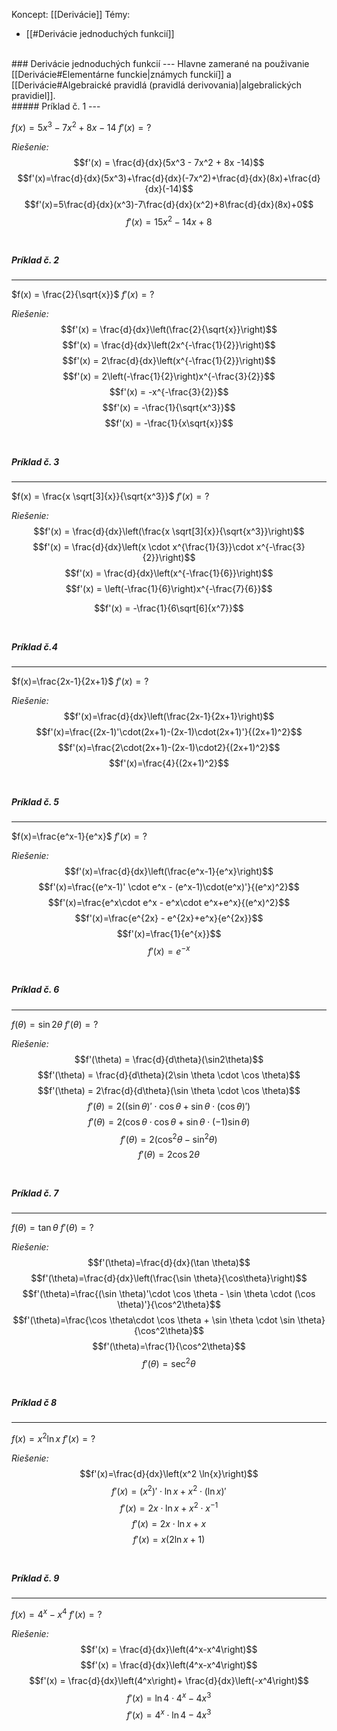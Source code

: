 Koncept: [[Derivácie]]
Témy:
- [[#Derivácie jednoduchých funkcií]]
</br>
### Derivácie jednoduchých funkcií
---
Hlavne zamerané na použivanie [[Derivácie#Elementárne funckie|známych funckií]] a [[Derivácie#Algebraické pravidlá (pravidlá derivovania)|algebralických pravidiel]].
</br>
##### Príklad č. 1
---

$f(x) = 5x^3 - 7x^2 + 8x -14$
$f'(x) = ?$

*Riešenie:*
$$f'(x) = \frac{d}{dx}(5x^3 - 7x^2 + 8x -14)$$
$$f'(x)=\frac{d}{dx}(5x^3)+\frac{d}{dx}(-7x^2)+\frac{d}{dx}(8x)+\frac{d}{dx}(-14)$$
$$f'(x)=5\frac{d}{dx}(x^3)-7\frac{d}{dx}(x^2)+8\frac{d}{dx}(8x)+0$$
$$f'(x)=15x^2-14x+8$$
</br>
##### Príklad č. 2
---

$f(x) = \frac{2}{\sqrt{x}}$
$f'(x)=?$

*Riešenie:*
$$f'(x) = \frac{d}{dx}\left(\frac{2}{\sqrt{x}}\right)$$
$$f'(x) = \frac{d}{dx}\left(2x^{-\frac{1}{2}}\right)$$
$$f'(x) = 2\frac{d}{dx}\left(x^{-\frac{1}{2}}\right)$$
$$f'(x) = 2\left(-\frac{1}{2}\right)x^{-\frac{3}{2}}$$
$$f'(x) = -x^{-\frac{3}{2}}$$
$$f'(x) = -\frac{1}{\sqrt{x^3}}$$
$$f'(x) = -\frac{1}{x\sqrt{x}}$$
</br>
##### Príklad č. 3
---

$f(x) = \frac{x \sqrt[3]{x}}{\sqrt{x^3}}$
$f'(x) = ?$

*Riešenie:*
$$f'(x) = \frac{d}{dx}\left(\frac{x \sqrt[3]{x}}{\sqrt{x^3}}\right)$$
$$f'(x) = \frac{d}{dx}\left(x \cdot x^{\frac{1}{3}}\cdot x^{-\frac{3}{2}}\right)$$
$$f'(x) = \frac{d}{dx}\left(x^{-\frac{1}{6}}\right)$$
$$f'(x) = \left(-\frac{1}{6}\right)x^{-\frac{7}{6}}$$

$$f'(x) = -\frac{1}{6\sqrt[6]{x^7}}$$
</br>
##### Príklad č.4
---

$f(x)=\frac{2x-1}{2x+1}$
$f'(x)=?$

*Riešenie:*
$$f'(x)=\frac{d}{dx}\left(\frac{2x-1}{2x+1}\right)$$
$$f'(x)=\frac{(2x-1)'\cdot(2x+1)-(2x-1)\cdot(2x+1)'}{(2x+1)^2}$$
$$f'(x)=\frac{2\cdot(2x+1)-(2x-1)\cdot2}{(2x+1)^2}$$
$$f'(x)=\frac{4}{(2x+1)^2}$$
</br>
##### Príklad č. 5
---

$f(x)=\frac{e^x-1}{e^x}$
$f'(x)=?$

*Riešenie:*
$$f'(x)=\frac{d}{dx}\left(\frac{e^x-1}{e^x}\right)$$
$$f'(x)=\frac{(e^x-1)' \cdot e^x - (e^x-1)\cdot(e^x)'}{(e^x)^2}$$
$$f'(x)=\frac{e^x\cdot e^x - e^x\cdot e^x+e^x}{(e^x)^2}$$
$$f'(x)=\frac{e^{2x} - e^{2x}+e^x}{e^{2x}}$$
$$f'(x)=\frac{1}{e^{x}}$$
$$f'(x)={e^{-x}}$$
</br>
##### Príklad č. 6
---

$f(\theta) = \sin2\theta$
$f'(\theta) = ?$

*Riešenie:*
$$f'(\theta) = \frac{d}{d\theta}(\sin2\theta)$$
$$f'(\theta) = \frac{d}{d\theta}(2\sin \theta \cdot \cos \theta)$$
$$f'(\theta) = 2\frac{d}{d\theta}(\sin \theta \cdot \cos \theta)$$
$$f'(\theta) = 2((\sin \theta)' \cdot \cos \theta + \sin \theta \cdot (\cos \theta)')$$
$$f'(\theta) = 2(\cos \theta \cdot \cos \theta + \sin \theta \cdot (-1)\sin \theta)$$
$$f'(\theta) = 2(\cos^2 \theta - \sin^2 \theta)$$
$$f'(\theta) = 2\cos 2\theta$$
</br>
##### Príklad č. 7
---

$f(\theta) = \tan \theta$
$f'(\theta) = ?$

*Riešenie:*
$$f'(\theta)=\frac{d}{dx}(\tan \theta)$$
$$f'(\theta)=\frac{d}{dx}\left(\frac{\sin \theta}{\cos\theta}\right)$$
$$f'(\theta)=\frac{(\sin \theta)'\cdot \cos \theta - \sin \theta \cdot (\cos \theta)'}{\cos^2\theta}$$
$$f'(\theta)=\frac{\cos \theta\cdot \cos \theta + \sin \theta \cdot \sin \theta}{\cos^2\theta}$$
$$f'(\theta)=\frac{1}{\cos^2\theta}$$
$$f'(\theta)={\sec^2\theta}$$
</br>
##### Príklad č 8
---

$f(x) = x^2 \ln{x}$
$f'(x) = ?$

*Riešenie:*
$$f'(x)=\frac{d}{dx}\left(x^2 \ln{x}\right)$$
$$f'(x)=(x^2)' \cdot \ln{x} + x^2 \cdot (\ln{x})'$$
$$f'(x)=2x \cdot \ln{x} + x^2 \cdot x^{-1}$$
$$f'(x)=2x \cdot \ln{x} + x$$
$$f'(x)=x\left(2\ln{x} + 1\right)$$
</br>
##### Príklad č. 9
---

$f(x) = 4^x - x^4$
$f'(x) = ?$

*Riešenie:*
$$f'(x) = \frac{d}{dx}\left(4^x-x^4\right)$$
$$f'(x) = \frac{d}{dx}\left(4^x-x^4\right)$$
$$f'(x) = \frac{d}{dx}\left(4^x\right)+ \frac{d}{dx}\left(-x^4\right)$$
$$f'(x) = \ln{4}\cdot4^x -4x^3$$
$$f'(x) = 4^x \cdot\ln{4} -4x^3$$

